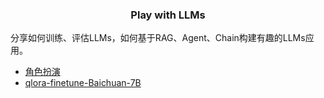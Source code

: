 
<h3 align="center">
Play with LLMs
</h3>

分享如何训练、评估LLMs，如何基于RAG、Agent、Chain构建有趣的LLMs应用。

- [角色扮演](./roleplay/README.md)
- [qlora-finetune-Baichuan-7B](./finetune-qlora-baichuan/)